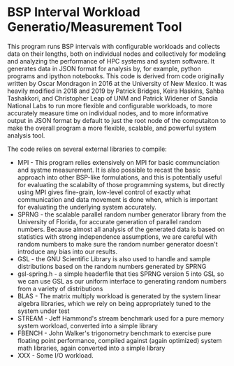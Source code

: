 # BSP Interval Workload Generatio/Measurement Tool

This program runs BSP intervals with configurable workloads and collects data on their lengths, both on
individual nodes and collectively for modeling and analyzing the performance of HPC systems and system software.
It generates data in JSON format for analysis by, for example, python programs and ipython notebooks. This code is 
derived from code originally written by Oscar Mondragon in 2016 at the University of New Mexico. It was heavily 
modified in 2018 and 2019 by Patrick Bridges, Keira Haskins, Sahba Tashakkori, and Christopher Leap of UNM and Patrick
Widener of Sandia National Labs to run more flexible and configurable workloads, to more accurately measure time
on individual nodes, and to more informative output in JSON format by default to just the root node of the computaiton
to make the overall program a more flexible, scalable, and powerful system analysis tool.

The code relies on several external libraries to compile:
  * MPI - This program relies extensively on MPI for basic communciation and systme measurement. It is also possible to recast the basic approach into other BSP-like formulations, and this is potentially useful for evaluating the scalabilty of those programming systems, but directly using MPI gives fine-grain, low-level control of exactly what communication and data movement is done when, which is important for evaluating the underlying system accurately.
  * SPRNG - the scalable parallel random number generator library from the University of Florida, for accurate generation of parallel random numbers. Because almost all analysis of the generated data is based on statistics with strong independence assumptions, we are careful with random numbers to make sure the random number generator doesn't introduce any bias into our results.
  * GSL - the GNU Scientific Library is also used to handle and sample distributions based on the random numbers generated by SPRNG
  * gsl-spring.h - a simple headerfile that ties SPRNG version 5 into GSL so we can use GSL as our uniform interface to generating random numbers from a variety of distributions
  * BLAS - The matrix multiply workload is generated by the system linear algebra libraries, which we rely on being appropriately tuned to the system under test
  * STREAM - Jeff Hammond's stream benchmark used for a pure memory system workload, converted into a simple library
  * FBENCH - John Walker's trigonometry benchmark to exercise pure floating point performance, compiled against (again optimized) system math libraries, again converted into a simple library
  * XXX - Some I/O workload.
